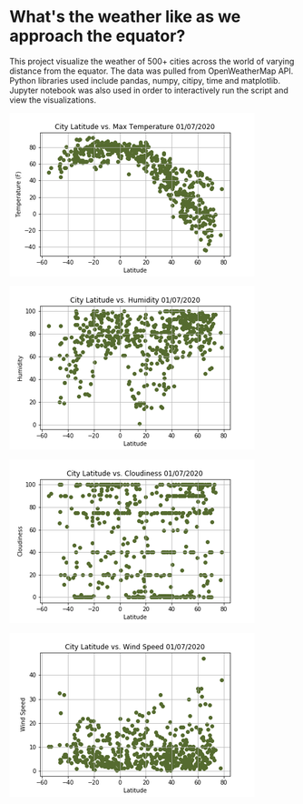 # What's the weather like as we approach the equator?

This project visualize the weather of 500+ cities across the world of varying distance from the equator. The data was pulled from OpenWeatherMap API. Python libraries used include pandas, numpy, citipy, time and matplotlib. Jupyter notebook was also used in order to interactively run the script and view the visualizations. 

![Latitude_vs_Temperature](WeatherPy/Output/Latitude_vs_Temperature.png)

![Latitude_vs_Humidity](WeatherPy/Output/Latitude_vs_Humidity.png)

![Latitude_vs_Cloudiness](WeatherPy/Output/Latitude_vs_Cloudiness.png)

![Latitude_vs_Wind_Speed](WeatherPy/Output/Latitude_vs_Wind_Speed.png)

